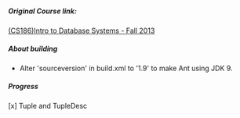 ##### Original Course link:
[(CS186)Intro to Database Systems - Fall 2013](https://sites.google.com/site/cs186fall2013/home)

##### About building
* Alter 'sourceversion' in build.xml to '1.9' to make Ant using JDK 9.
##### Progress
[x] Tuple and TupleDesc 

